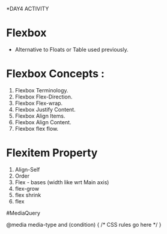 *DAY4 ACTIVITY
# Flexbox
- Alternative to Floats or Table used previously.



# Flexbox Concepts :
1. Flexbox Terminology.
2. Flexbox Flex-Direction.
3. Flexbox Flex-wrap.
4. Flexbox Justify Content.
5. Flexbox Align Items.
6. Flexbox Align Content.
7. Flexbox flex flow.

# Flexitem Property

1. Align-Self 
2. Order
3. Flex - bases (width like wrt Main axis)
4. flex-grow
5. flex shrink
6. flex

#MediaQuery

 @media media-type and (condition) {
  /* CSS rules go here */
 }
